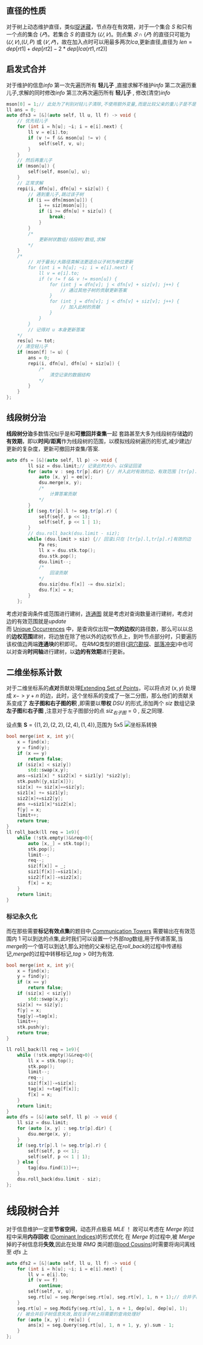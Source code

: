 ## 直径的性质

对于树上动态维护直径，类似[捉迷藏](https://www.luogu.com.cn/problem/P2056)，节点存在有效期，对于一个集合 $S$ 和只有一个点的集合 $\{𝑃\}$。若集合 $S$ 的直径为 $(𝑈,𝑉)$。则点集 $𝑆∩\{𝑃\}$ 的直径只可能为 $(𝑈,𝑉)$,$(U,P)$ 或 $(𝑉,𝑃)$，故在加入点时可以用最多两次$lca$,更新直径,直径为 $len = dep[rt1] + dep[rt2] - 2*dep[lca(rt1,rt2)]$

## 启发式合并

对于维护的信息$info$
第一次先遍历所有 **轻儿子** ,直接求解不维护$info$
第二次遍历重儿子,求解的同时修改$info$
第三次再次遍历所有 **轻儿子** , 修改(清空)$info$

```cpp
mson[0] = 1;// 此处为了判别对轻儿子清除,不使用额外变量,而是比较父亲的重儿子是不是自己,故设置0的重儿子为1
ll ans = 0;
auto dfs3 = [&](auto self, ll u, ll f) -> void {
    // 优先轻儿子
    for (int i = h[u]; ~i; i = e[i].next) {
        ll v = e[i].to;
        if (v != f && mson[u] != v) {
            self(self, v, u);
        }
    }
    // 然后再重儿子
    if (mson[u]) {
        self(self, mson[u], u);
    }
    // 正常求解
    repi(i, dfn[u], dfn[u] + siz[u]) {
        // 遇到重儿子,跳过该子树
        if (i == dfn[mson[u]]) {
            i += siz[mson[u]];
            if (i >= dfn[u] + siz[u]) {
                break;
            }
        }
        /*
        	更新树状数组/线段树/数组,求解
        */
    }
    /*
    	// 对于最长/大路径类解法更适合以子树为单位更新
    	for (int i = h[u]; ~i; i = e[i].next) {
            ll v = e[i].to;
            if (v != f && v != mson[u]) {
                for (int j = dfn[v]; j < dfn[v] + siz[v]; j++) {
                    // 通过其他子树的贡献更新答案
                }
                for (int j = dfn[v]; j < dfn[v] + siz[v]; j++) {
                    // 加入此树的贡献
                }
            }
        }
        // 记得对 u 本身更新答案
    */
    res[u] += tot;
    // 清空轻儿子
    if (mson[f] != u) {
        ans = 0;
        repi(i, dfn[u], dfn[u] + siz[u]) {
            /*
                清空记录的数据结构
            */
        }
    }
};
```

## 线段树分治

**线段树分治**多数情况似乎是和**可撤回并查集**一起
套路甚至大多为线段树存储**边**的**有效期**，即以**时间/距离**作为线段树的范围，以模拟线段树遍历的形式,减少建边/更新的复杂度，更新可撤回并查集/答案.

```cpp
auto dfs = [&](auto self, ll p) -> void {
        ll siz = dsu.limit;// 记录此时大小，以保证回滚
        for (auto v : seg.tr[p].dir) {// 并入此时有效的边，有效范围 [tr[p].l,tr[p].r]
            auto [x, y] = ee[v];
            dsu.merge(x, y);
            /*
            	计算答案贡献
            */
        }
        if (seg.tr[p].l != seg.tr[p].r) {
            self(self, p << 1);
            self(self, p << 1 | 1);
        }
    	// dsu.roll_back(dsu.limit - siz);
        while (dsu.limit > siz) {// 回滚i只在 [tr[p].l,tr[p].r]有效的边
            Pa res;
            ll x = dsu.stk.top();
            dsu.stk.pop();
            dsu.limit--;
            /*
            	回滚贡献
            */
            dsu.siz[dsu.f[x]] -= dsu.siz[x];
            dsu.f[x] = x;
        }
    };
```

考虑对查询条件或范围进行建树，[连通图](https://www.luogu.com.cn/problem/P5227) 就是考虑对查询数量进行建树，考虑对边的有效范围就是$update$  
而 [Unique Occurrences](https://codeforces.com/problemset/problem/1681/F) 中，是查询仅出现**一次的边权**的路径数，那么可以以总的**边权范围**建树，将边放在除了他以外的边权节点上，到叶节点部分时，只要遍历该权值边两端**连通块**的积即可。
在$RMQ$​类型的题目([洞穴勘探](https://www.luogu.com.cn/problem/P2147)、[部落冲突](https://www.luogu.com.cn/problem/P3950))中也可以对查询**时间轴**进行建树，以**边的有效期**进行更新。



## 二维坐标系计数

对于二维坐标系的**点对**贡献处理[Extending Set of Points](https://codeforces.com/problemset/problem/1140/F)，可以将点对 $(x,y)$ 处理成 $x -> y + n$ 的边，此时，这个坐标系的变成了一张二分图，那么他们的贡献关系变成了 **左子图和右子图的积** ,即需要以**带权** $DSU$ 的形式,添加两个 $siz$ 数组记录**左子图**和**右子图** ,注意对于左子图部分的点 $siz_{右子图} = 0$ , 反之同理.

设点集 $\mathbf{S}=\{ (1,2),(2,2),(2,4),(1,4) \}$,范围为 $5$x$5$
![坐标系转换](https://raw.githubusercontent.com/ManInM00N/Pics/main/%E6%88%AA%E5%9B%BE%202024-07-24%2015-14-31.png)

```cpp
bool merge(int x, int y){
    x = find(x);
    y = find(y);
    if (x == y)
        return false;
    if (siz[x] < siz[y])
        std::swap(x,y);
    ans-=siz1[x] * siz2[x] + siz1[y] *siz2[y];
    stk.push({y,siz[x]});
    siz[x] += siz[x]==siz[y];
    siz1[x] += siz1[y];
    siz2[x]+=siz2[y];
    ans +=siz1[x]*siz2[x];
    f[y] = x;
    limit++;
    return true;
}
ll roll_back(ll req = 1e9){
    while (!stk.empty()&&req>0){
        auto [x,_] = stk.top();
        stk.pop();
        limit--;
        req--;
        siz[f[x]] = _;
        siz1[f[x]]-=siz1[x];
        siz2[f[x]]-=siz2[x];
        f[x] = x;
    }
    return limit;
}
```

### 标记永久化

而在那些需要**标记有效点集**的题目中,[Communication Towers](https://vjudge.net/problem/CodeForces-1814F) 需要输出在有效范围内 $1$ 可以到达的点集,此时我们可以设置一个外部$tag$数组,用于传递答案,当$merge$的一个值可以到达$1$,那么对他的父亲标记,在$roll\_back$的过程中传递标记,$merge$的过程中转移标记,$tag>0$时为有效.

```cpp
bool merge(int x, int y){
    x = find(x);
    y = find(y);
    if (x == y)
        return false;
    if (siz[x] < siz[y])
        std::swap(x,y);
    siz[x] += siz[y];
    f[y] = x;
    tag[y]-=tag[x];
    limit++;
    stk.push(y);
    return true;
}

ll roll_back(ll req = 1e9){
    while (!stk.empty()&&req>0){
        ll x = stk.top();
        stk.pop();
        limit--;
        req--;
        siz[f[x]]-=siz[x];
        tag[x] +=tag[f[x]];
        f[x] = x;
    }
    return limit;
}
auto dfs = [&](auto self, ll p) -> void {
    ll siz = dsu.limit;
    for (auto [x, y] : seg.tr[p].dir) {
        dsu.merge(x, y);
    }
    if (seg.tr[p].l != seg.tr[p].r) {
        self(self, p << 1);
        self(self, p << 1 | 1);
    } else {
        tag[dsu.find(1)]++;
    }
    dsu.roll_back(dsu.limit - siz);
};
```

# 线段树合并

对于信息维护一定要**节省空间**，动态开点极易 $MLE$ ！ 故可以考虑在 $Merge$ 的过程中采用**内存回收** ([Dominant Indices](https://codeforces.com/problemset/problem/1009/F))的形式优化
在 $Merge$ 的过程中,被 $Merge$ 掉的子树信息将**失效**,因此在处理 $RMQ$ 类问题([Blood Cousins](https://codeforces.com/problemset/problem/208/E))时需要将询问离线至 $dfs$ 上

```cpp
auto dfs2 = [&](auto self, ll u, ll f) -> void {
    for (int i = h[u]; ~i; i = e[i].next) {
        ll v = e[i].to;
        if (v == f)
            continue;
        self(self, v, u);
        seg.rt[u] = seg.Merge(seg.rt[u], seg.rt[v], 1, n + 1);// 合并子树
    }
    seg.rt[u] = seg.Modify(seg.rt[u], 1, n + 1, dep[u], dep[u], 1);
    // 被合并后子树信息失效,故在该子树上将需要的查询处理好
    for (auto [x, y] : re[u]) {
        ans[x] = seg.Query(seg.rt[u], 1, n + 1, y, y).sum - 1;
    }
};

```

